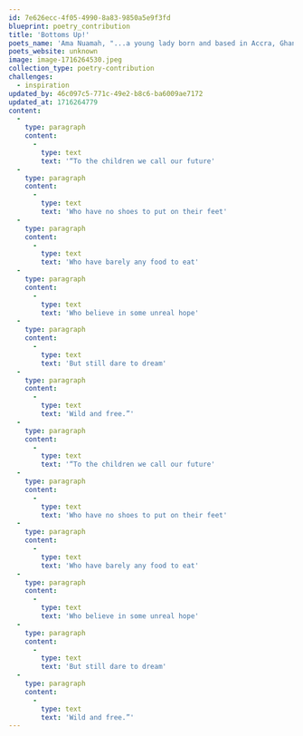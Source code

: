 ```yaml
---
id: 7e626ecc-4f05-4990-8a83-9850a5e9f3fd
blueprint: poetry_contribution
title: 'Bottoms Up!'
poets_name: 'Ama Nuamah, "...a young lady born and based in Accra, Ghana. She loves other creative disciplines but writing is a deeply-rooted passion of hers. Writing is her safe haven, writing is her lifeline."'
poets_website: unknown
image: image-1716264530.jpeg
collection_type: poetry-contribution
challenges:
  - inspiration
updated_by: 46c097c5-771c-49e2-b8c6-ba6009ae7172
updated_at: 1716264779
content:
  -
    type: paragraph
    content:
      -
        type: text
        text: '“To the children we call our future'
  -
    type: paragraph
    content:
      -
        type: text
        text: 'Who have no shoes to put on their feet'
  -
    type: paragraph
    content:
      -
        type: text
        text: 'Who have barely any food to eat'
  -
    type: paragraph
    content:
      -
        type: text
        text: 'Who believe in some unreal hope'
  -
    type: paragraph
    content:
      -
        type: text
        text: 'But still dare to dream'
  -
    type: paragraph
    content:
      -
        type: text
        text: 'Wild and free.”'
  -
    type: paragraph
    content:
      -
        type: text
        text: '“To the children we call our future'
  -
    type: paragraph
    content:
      -
        type: text
        text: 'Who have no shoes to put on their feet'
  -
    type: paragraph
    content:
      -
        type: text
        text: 'Who have barely any food to eat'
  -
    type: paragraph
    content:
      -
        type: text
        text: 'Who believe in some unreal hope'
  -
    type: paragraph
    content:
      -
        type: text
        text: 'But still dare to dream'
  -
    type: paragraph
    content:
      -
        type: text
        text: 'Wild and free.”'
---
```

